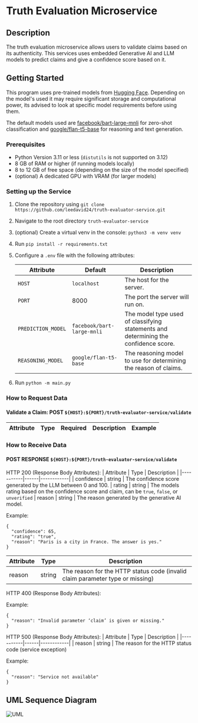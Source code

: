 # Truth Evaluation Microservice

## Description
The truth evaluation microservice allows users to validate claims based on its authenticity. This services uses embedded Generative AI and LLM models to predict claims and give a confidence score based on it.

## Getting Started

This program uses pre-trained models from [Hugging Face](https://huggingface.co/). Depending on the model's used it may require significant storage and computational power, its advised to look at specific model requirements before using them.

The default models used are [facebook/bart-large-mnli](https://huggingface.co/facebook/bart-large-mnli) for zero-shot classification and [google/flan-t5-base](https://huggingface.co/google/flan-t5-base) for reasoning and text generation.


### Prerequisites
-   Python Version 3.11 or less (`distutils` is not supported on 3.12)
-   8 GB of RAM or higher (if running models locally)
-   8 to 12 GB of free space (depending on the size of the model specified)
-   (optional) A dedicated GPU with VRAM (for larger models)

### Setting up the Service
1. Clone the repository using `git clone https://github.com/leedavid24/truth-evaluator-service.git`
2. Navigate to the root directory `truth-evaluator-service`
3. (optional) Create a virtual venv in the console: `python3 -m venv venv`
4. Run `pip install -r requirements.txt`
5. Configure a `.env` file with the following attributes:
   
    | Attribute          | Default                    | Description                                                                        |
    | ------------------ | -------------------------- |------------------------------------------------------------------------------------|
    | `HOST`             | `localhost`                | The host for the server.                                                           |
    | `PORT`             | 8000                       | The port the server will run on.                                                   |
    | `PREDICTION_MODEL` | `facebook/bart-large-mnli` | The model type used of classifying statements and determining the confidence score. |
    | `REASONING_MODEL` | `google/flan-t5-base`      | The reasoning model to use for determining the reason of claims.                   |


6. Run `python -m main.py`

### How to Request Data

#### Validate a Claim: POST `${HOST}:${PORT}/truth-evaluator-service/validate`

| Attribute | Type | Required | Description | Example |
|-----------|------|----------|-------------|---------|


### How to Receive Data

#### POST RESPONSE `${HOST}:${PORT}/truth-evaluator-service/validate`

HTTP 200 (Response Body Attributes):
| Attribute | Type | Description | 
|-----------|------|------------|
| confidence         |   string   | The confidence score generated by the LLM between 0 and 100.
| rating | string       | The models rating based on the confidence score and claim, can be `true`, `false`, or `unverified`
| reason | string | The reason generated by the generative AI model.

Example:
```
{
  "confidence": 65,
  "rating": "true",
  "reason": "Paris is a city in France. The answer is yes."
}
```
| Attribute | Type   | Description                                                                   | 
|-----------|--------|-------------------------------------------------------------------------------|
| reason    | string | The reason for the HTTP status code (invalid claim parameter type or missing) |

HTTP 400 (Response Body Attributes):

Example:
```
{
  "reason": "Invalid parameter ‘claim’ is given or missing."
}
```

HTTP 500 (Response Body Attributes):
| Attribute | Type | Description | 
|-----------|------|------------|
| reason | string | The reason for the HTTP status code (service exception)

Example:
```
{
  "reason": "Service not available"
}
```

## UML Sequence Diagram
![UML](https://github.com/user-attachments/assets/88e72715-95bb-4e58-b028-1f6a6dbc02e3)


